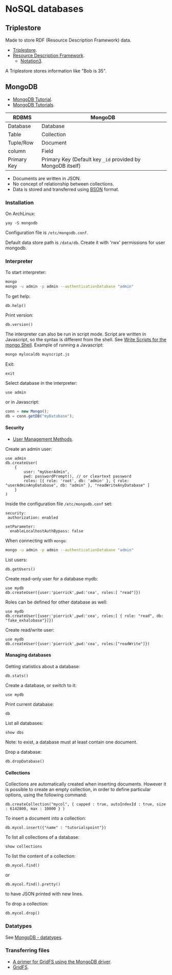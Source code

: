 NoSQL databases
===============

## Triplestore

Made to store RDF (Resource Description Framework) data.

 * [Triplestore](https://en.wikipedia.org/wiki/Triplestore).
 * [Resource Description Framework](https://en.wikipedia.org/wiki/Resource_Description_Framework).
   - [Notation3](https://en.wikipedia.org/wiki/Notation3).

A Triplestore stores information like "Bob is 35".

## MongoDB

 * [MongoDB Tutorial](https://www.tutorialspoint.com/mongodb/).
 * [MongoDB Tutorials](https://docs.mongodb.com/manual/tutorial/).

RDBMS       | MongoDB
----------- | -------
Database    | Database
Table       | Collection
Tuple/Row   | Document
column      | Field
Primary Key | Primary Key (Default key `_id` provided by MongoDB itself)

 * Documents are written in JSON.
 * No concept of relationship between collections.
 * Data is stored and transferred using [BSON](https://fr.wikipedia.org/wiki/BSON) format.

### Installation

On ArchLinux:
```
yay -S mongodb
```

Configuration file is `/etc/mongodb.conf`.

Default data store path is `/data/db`. Create it with 'rwx' permissions for user mongodb.

### Interpreter

To start interpreter:
```bash
mongo
mongo -u admin -p admin --authenticationDatabase "admin"
```

To get help:
```
db.help()
```

Print version:
```
db.version()
```

The interpreter can also be run in script mode. Script are written in Javascript, so the syntax is different from the shell.
See [Write Scripts for the mongo Shell](https://docs.mongodb.com/manual/tutorial/write-scripts-for-the-mongo-shell/).
Example of running a Javascript:
```bash
mongo mylocaldb muyscript.js
```

Exit:
```
exit
```

Select database in the interpreter:
```
use admin
```
or in Javascript:
```javascript
conn = new Mongo();
db = conn.getDB("myDatabase");
```

#### Security

 * [User Management Methods](https://docs.mongodb.com/manual/reference/method/js-user-management/).

Create an admin user:
```
use admin
db.createUser(
	{
		user: "myUserAdmin",
		pwd: passwordPrompt(), // or cleartext password
		roles: [{ role: 'root', db: 'admin' }, { role: "userAdminAnyDatabase", db: "admin" }, "readWriteAnyDatabase" ]
	}
)
```

Inside the configuration file `/etc/mongodb.conf` set:
```
security:
 authorization: enabled

setParameter:
  enableLocalhostAuthBypass: false
```

When connecting with `mongo`:
```bash
mongo -u admin -p admin --authenticationDatabase "admin"
```

List users:
```
db.getUsers()
```

Create read-only user for a database mydb:
```
use mydb
db.createUser({user:'pierrick',pwd:'cea', roles:[ "read"]})
```
Roles can be defined for other database as well:
```
use mydb
db.createUser({user:'pierrick',pwd:'cea', roles:[ { role: "read", db: "fake_exhalobase"}]})
```

Create read/write user:
```
use mydb
db.createUser({user:'pierrick',pwd:'cea', roles:["readWrite"]})
```

#### Managing databases

Getting statistics about a database:
```
db.stats()
```

Create a database, or switch to it:
```
use mydb
```

Print current database:
```
db
```

List all databases:
```
show dbs
```
Note: to exist, a database must at least contain one document.

Drop a database:
```
db.dropDatabase()
```

#### Collections

Collections are automatically created when inserting documents. However it is possible to create an empty collection, in order to define particular options, using the following command:
```
db.createCollection("mycol", { capped : true, autoIndexId : true, size : 6142800, max : 10000 } )
```

To insert a document into a collection:
```
db.mycol.insert({"name" : "tutorialspoint"})
```

To list all collections of a database:
```
show collections
```

To list the content of a collection:
```
db.mycol.find()
```
or
```
db.mycol.find().pretty()
```
to have JSON printed with new lines.

To drop a collection:
```
db.mycol.drop()
```

### Datatypes

See  [MongoDB - datatypes](https://www.tutorialspoint.com/mongodb/mongodb_datatype.htm).

### Transferring files

 * [A primer for GridFS using the MongoDB driver](http://mongodb.github.io/node-mongodb-native/api-articles/nodekoarticle2.html).
 * [GridFS](https://docs.mongodb.com/manual/core/gridfs/).
